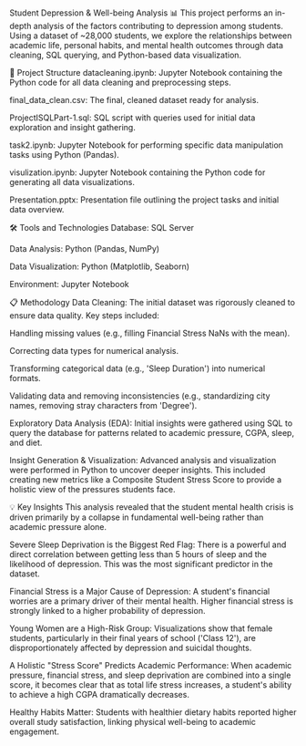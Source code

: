 Student Depression & Well-being Analysis 📊
This project performs an in-depth analysis of the factors contributing to depression among students. Using a dataset of ~28,000 students, we explore the relationships between academic life, personal habits, and mental health outcomes through data cleaning, SQL querying, and Python-based data visualization.

📂 Project Structure
datacleaning.ipynb: Jupyter Notebook containing the Python code for all data cleaning and preprocessing steps.

final_data_clean.csv: The final, cleaned dataset ready for analysis.

ProjectISQLPart-1.sql: SQL script with queries used for initial data exploration and insight gathering.

task2.ipynb: Jupyter Notebook for performing specific data manipulation tasks using Python (Pandas).

visulization.ipynb: Jupyter Notebook containing the Python code for generating all data visualizations.

Presentation.pptx: Presentation file outlining the project tasks and initial data overview.

🛠️ Tools and Technologies
Database: SQL Server

Data Analysis: Python (Pandas, NumPy)

Data Visualization: Python (Matplotlib, Seaborn)

Environment: Jupyter Notebook

📋 Methodology
Data Cleaning: The initial dataset was rigorously cleaned to ensure data quality. Key steps included:

Handling missing values (e.g., filling Financial Stress NaNs with the mean).

Correcting data types for numerical analysis.

Transforming categorical data (e.g., 'Sleep Duration') into numerical formats.

Validating data and removing inconsistencies (e.g., standardizing city names, removing stray characters from 'Degree').

Exploratory Data Analysis (EDA): Initial insights were gathered using SQL to query the database for patterns related to academic pressure, CGPA, sleep, and diet.

Insight Generation & Visualization: Advanced analysis and visualization were performed in Python to uncover deeper insights. This included creating new metrics like a Composite Student Stress Score to provide a holistic view of the pressures students face.

💡 Key Insights
This analysis revealed that the student mental health crisis is driven primarily by a collapse in fundamental well-being rather than academic pressure alone.

Severe Sleep Deprivation is the Biggest Red Flag: There is a powerful and direct correlation between getting less than 5 hours of sleep and the likelihood of depression. This was the most significant predictor in the dataset.

Financial Stress is a Major Cause of Depression: A student's financial worries are a primary driver of their mental health. Higher financial stress is strongly linked to a higher probability of depression.

Young Women are a High-Risk Group: Visualizations show that female students, particularly in their final years of school ('Class 12'), are disproportionately affected by depression and suicidal thoughts.

A Holistic "Stress Score" Predicts Academic Performance: When academic pressure, financial stress, and sleep deprivation are combined into a single score, it becomes clear that as total life stress increases, a student's ability to achieve a high CGPA dramatically decreases.

Healthy Habits Matter: Students with healthier dietary habits reported higher overall study satisfaction, linking physical well-being to academic engagement.